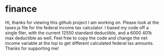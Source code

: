 # finance
 Hi, thanks for viewing this github project I am working on.
 Please look at the taxes.js file for the federal income tax calculator.
 I based my code off a single filer, with the current 12550 standard deductible, and a 6000 401k max deductible as well.
 Feel free to copy the code and change the net income variable at the top to get different calculated federal tax amounts. 
 Thanks for supporting me!
